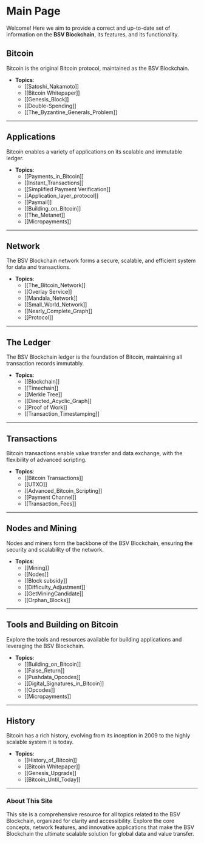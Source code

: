 # Main Page

Welcome! Here we aim to provide a correct and up-to-date set of information on the **BSV Blockchain**, its features, and its functionality.

## Bitcoin
Bitcoin is the original Bitcoin protocol, maintained as the BSV Blockchain.

- **Topics**:
  - [[Satoshi_Nakamoto]]
  - [[Bitcoin Whitepaper]]
  - [[Genesis_Block]]
  - [[Double-Spending]]
  - [[The_Byzantine_Generals_Problem]]

---

## Applications
Bitcoin enables a variety of applications on its scalable and immutable ledger.

- **Topics**:
  - [[Payments_in_Bitcoin]]
  - [[Instant_Transactions]]
  - [[Simplified Payment Verification]]
  - [[Application_layer_protocol]]
  - [[Paymail]]
  - [[Building_on_Bitcoin]]
  - [[The_Metanet]]
  - [[Micropayments]]

---

## Network
The BSV Blockchain network forms a secure, scalable, and efficient system for data and transactions.

- **Topics**:
  - [[The_Bitcoin_Network]]
  - [[Overlay Service]]
  - [[Mandala_Network]]
  - [[Small_World_Network]]
  - [[Nearly_Complete_Graph]]
  - [[Protocol]]

---

## The Ledger
The BSV Blockchain ledger is the foundation of Bitcoin, maintaining all transaction records immutably.

- **Topics**:
  - [[Blockchain]]
  - [[Timechain]]
  - [[Merkle Tree]]
  - [[Directed_Acyclic_Graph]]
  - [[Proof of Work]]
  - [[Transaction_Timestamping]]

---

## Transactions
Bitcoin transactions enable value transfer and data exchange, with the flexibility of advanced scripting.

- **Topics**:
  - [[Bitcoin Transactions]]
  - [[UTXO]]
  - [[Advanced_Bitcoin_Scripting]]
  - [[Payment Channel]]
  - [[Transaction_Fees]]

---

## Nodes and Mining
Nodes and miners form the backbone of the BSV Blockchain, ensuring the security and scalability of the network.

- **Topics**:
  - [[Mining]]
  - [[Nodes]]
  - [[Block subsidy]]
  - [[Difficulty_Adjustment]]
  - [[GetMiningCandidate]]
  - [[Orphan_Blocks]]

---

## Tools and Building on Bitcoin
Explore the tools and resources available for building applications and leveraging the BSV Blockchain.

- **Topics**:
  - [[Building_on_Bitcoin]]
  - [[False_Return]]
  - [[Pushdata_Opcodes]]
  - [[Digital_Signatures_in_Bitcoin]]
  - [[Opcodes]]
  - [[Micropayments]]

---

## History
Bitcoin has a rich history, evolving from its inception in 2009 to the highly scalable system it is today.

- **Topics**:
  - [[History_of_Bitcoin]]
  - [[Bitcoin Whitepaper]]
  - [[Genesis_Upgrade]]
  - [[Bitcoin_Until_Today]]

---

### About This Site
This site is a comprehensive resource for all topics related to the BSV Blockchain, organized for clarity and accessibility. Explore the core concepts, network features, and innovative applications that make the BSV Blockchain the ultimate scalable solution for global data and value transfer.
